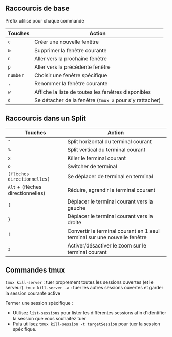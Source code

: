 ## Raccourcis de base

Préfix utilisé pour chaque commande 

| Touches  | Action  |
|----------|---------|
| `c` | Créer une nouvelle fenêtre |
| `&` | Supprimer la fenêtre courante |
| `n` | Aller vers la prochaine fenêtre |
| `p` | Aller vers la précédente fenêtre |
| `number` | Choisir une fenêtre spécifique |
| `,` | Renommer la fenêtre courante |
| `w` | Affiche la liste de toutes les fenêtres disponibles |
| `d` | Se détacher de la fenêtre (`tmux a` pour s'y rattacher) |


## Raccourcis dans un Split

| Touches  | Action  |
|----------|---------|
| `"` | Split horizontal du terminal courant |
| `%` | Split vertical du terminal courant |
| `x` | Killer le terminal courant |
| `o` | Switcher de terminal |
| `(flèches directionnelles)` | Se déplacer de terminal en terminal |
| `Alt` + (flèches directionnelles) | Réduire, agrandir le terminal courant |
| `{` | Déplacer le terminal courant vers la gauche |
| `}` | Déplacer le terminal courant vers la droite |
| `!` | Convertir le terminal courant en 1 seul terminal sur une nouvelle fenêtre |
| `z` | Activer/désactiver le zoom sur le terminal courant|

## Commandes tmux

`tmux kill-server` : tuer proprement toutes les sessions ouvertes (et le serveur).
`tmux kill-server -a` : tuer les autres sessions ouvertes et garder la session courante active

Fermer une session spécifique : 

- Utilisez `list-sessions` pour lister les différentes sessions afin d'identifier la session que vous souhaitez tuer
- Puis utilisez `tmux kill-session -t targetSession` pour tuer la session spécifique.
